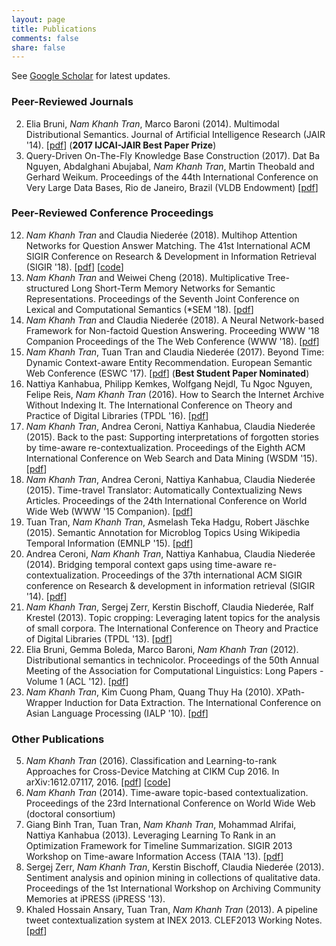 ```yaml
---
layout: page
title: Publications
comments: false
share: false
---
```

See [Google Scholar](https://scholar.google.de/citations?user=61ZSm2QAAAAJ&hl=en) for latest updates.

### Peer-Reviewed Journals
2. Elia Bruni, _Nam Khanh Tran_, Marco Baroni (2014). Multimodal Distributional Semantics. Journal of Artificial Intelligence Research (JAIR '14). [[pdf](https://www.jair.org/index.php/jair/article/view/10857)] (__2017 IJCAI-JAIR Best Paper Prize__)
1. Query-Driven On-The-Fly Knowledge Base Construction (2017). Dat Ba Nguyen, Abdalghani Abujabal, _Nam Khanh Tran_, Martin Theobald and Gerhard Weikum. Proceedings of the 44th International Conference on Very Large Data Bases, Rio de Janeiro, Brazil (VLDB Endowment) [[pdf](https://dl.acm.org/citation.cfm?id=3151119)]

### Peer-Reviewed Conference Proceedings
12. _Nam Khanh Tran_ and Claudia Nieder&#233;e (2018). Multihop Attention Networks for Question Answer Matching. The 41st International ACM SIGIR Conference on Research & Development in Information Retrieval (SIGIR '18). [[pdf](https://dl.acm.org/citation.cfm?id=3210009)] [[code](https://github.com/namkhanhtran/nn4nqa)]
11. _Nam Khanh Tran_ and Weiwei Cheng (2018). Multiplicative Tree-structured Long Short-Term Memory Networks for Semantic Representations. Proceedings of the Seventh Joint Conference on Lexical and Computational Semantics (\*SEM '18). [[pdf](https://www.aclweb.org/anthology/S18-2032/)]
10. _Nam Khanh Tran_ and Claudia Nieder&#233;e (2018). A Neural Network-based Framework for Non-factoid Question Answering. Proceeding WWW '18 Companion Proceedings of the The Web Conference (WWW '18). [[pdf](https://dl.acm.org/citation.cfm?id=3191830)]
9. _Nam Khanh Tran_, Tuan Tran and Claudia Nieder&#233;e (2017). Beyond Time: Dynamic Context-aware Entity Recommendation. European Semantic Web Conference (ESWC '17). [[pdf](https://link.springer.com/chapter/10.1007/978-3-319-58068-5_22)] (__Best Student Paper Nominated__)
8. Nattiya Kanhabua, Philipp Kemkes, Wolfgang Nejdl, Tu Ngoc Nguyen, Felipe Reis, _Nam Khanh Tran_ (2016). How to Search the Internet Archive Without Indexing It. The International Conference on Theory and Practice of Digital Libraries (TPDL '16). [[pdf](https://link.springer.com/chapter/10.1007/978-3-319-43997-6_12)]
7. _Nam Khanh Tran_, Andrea Ceroni, Nattiya Kanhabua, Claudia Nieder&#233;e (2015). Back to the past: Supporting interpretations of forgotten stories by time-aware re-contextualization. Proceedings of the Eighth ACM International Conference on Web Search and Data Mining (WSDM '15). [[pdf](https://dl.acm.org/citation.cfm?id=2684822.2685315)]
6. _Nam Khanh Tran_, Andrea Ceroni, Nattiya Kanhabua, Claudia Nieder&#233;e (2015). Time-travel Translator: Automatically Contextualizing News Articles. Proceedings of the 24th International Conference on World Wide Web (WWW '15 Companion). [[pdf](https://dl.acm.org/citation.cfm?id=2742841)]
5. Tuan Tran, _Nam Khanh Tran_, Asmelash Teka Hadgu, Robert J&#228;schke (2015). Semantic Annotation for Microblog Topics Using Wikipedia Temporal Information (EMNLP '15). [[pdf](https://www.aclweb.org/anthology/D15-1010/)]
4. Andrea Ceroni, _Nam Khanh Tran_, Nattiya Kanhabua, Claudia Niederée (2014). Bridging temporal context gaps using time-aware re-contextualization. Proceedings of the 37th international ACM SIGIR conference on Research & development in information retrieval (SIGIR '14). [[pdf](https://dl.acm.org/citation.cfm?id=2609526)]
3. _Nam Khanh Tran_, Sergej Zerr, Kerstin Bischoff, Claudia Niederée, Ralf Krestel (2013). Topic cropping: Leveraging latent topics for the analysis of small corpora. The International Conference on Theory and Practice of Digital Libraries (TPDL '13). [[pdf](https://link.springer.com/chapter/10.1007/978-3-642-40501-3_30)]
2. Elia Bruni, Gemma Boleda, Marco Baroni, _Nam Khanh Tran_ (2012). Distributional semantics in technicolor. Proceedings of the 50th Annual Meeting of the Association for Computational Linguistics: Long Papers - Volume 1 (ACL '12). [[pdf](https://dl.acm.org/citation.cfm?id=2390544)]
1. _Nam Khanh Tran_, Kim Cuong Pham, Quang Thuy Ha (2010). XPath-Wrapper Induction for Data Extraction. The International Conference on Asian Language Processing (IALP '10). [[pdf](https://ieeexplore.ieee.org/document/5681601)]

### Other Publications
5. _Nam Khanh Tran_ (2016). Classification and Learning-to-rank Approaches for Cross-Device Matching at CIKM Cup 2016. In arXiv:1612.07117, 2016. [[pdf](https://arxiv.org/abs/1612.07117)] [[code](https://github.com/namkhanhtran/cikm-cup-2016-cross-device)]
4. _Nam Khanh Tran_ (2014). Time-aware topic-based contextualization. Proceedings of the 23rd International Conference on World Wide Web (doctoral consortium)
3. Giang Binh Tran, Tuan Tran, _Nam Khanh Tran_, Mohammad Alrifai, Nattiya Kanhabua (2013). Leveraging Learning To Rank in an Optimization Framework for Timeline Summarization. SIGIR 2013 Workshop on Time-aware Information Access (TAIA '13). [[pdf](https://pdfs.semanticscholar.org/33d5/e4161c1a9f8a94ee9ee7b537dc5a4202f6fc.pdf)]
2. Sergej Zerr, _Nam Khanh Tran_, Kerstin Bischoff, Claudia Niederée (2013). Sentiment analysis and opinion mining in collections of qualitative data. Proceedings of the 1st International Workshop on Archiving Community Memories at iPRESS (iPRESS '13).
1. Khaled Hossain Ansary, Tuan Tran, _Nam Khanh Tran_ (2013). A pipeline tweet contextualization system at INEX 2013. CLEF2013 Working Notes. [[pdf](http://ceur-ws.org/Vol-1179/CLEF2013wn-INEX-AnsaryEt2013.pdf)]










